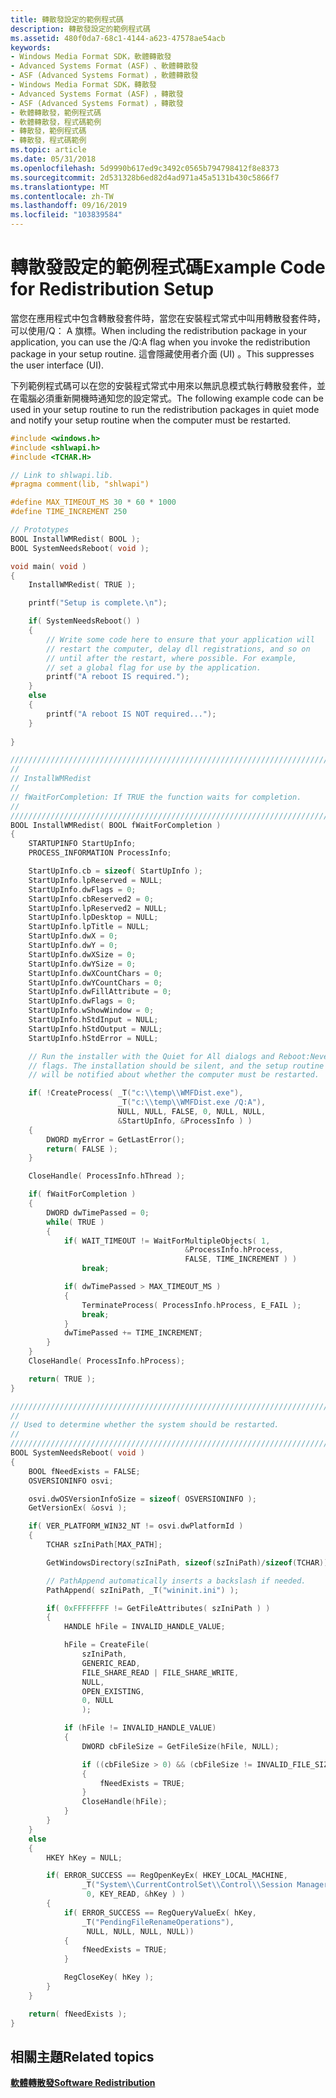 ```yaml
---
title: 轉散發設定的範例程式碼
description: 轉散發設定的範例程式碼
ms.assetid: 480f0da7-68c1-4144-a623-47578ae54acb
keywords:
- Windows Media Format SDK，軟體轉散發
- Advanced Systems Format (ASF) 、軟體轉散發
- ASF (Advanced Systems Format) ，軟體轉散發
- Windows Media Format SDK，轉散發
- Advanced Systems Format (ASF) ，轉散發
- ASF (Advanced Systems Format) ，轉散發
- 軟體轉散發，範例程式碼
- 軟體轉散發，程式碼範例
- 轉散發，範例程式碼
- 轉散發，程式碼範例
ms.topic: article
ms.date: 05/31/2018
ms.openlocfilehash: 5d9990b617ed9c3492c0565b794798412f8e8373
ms.sourcegitcommit: 2d531328b6ed82d4ad971a45a5131b430c5866f7
ms.translationtype: MT
ms.contentlocale: zh-TW
ms.lasthandoff: 09/16/2019
ms.locfileid: "103839584"
---
```

# <a name="example-code-for-redistribution-setup"></a><span data-ttu-id="a3afd-113">轉散發設定的範例程式碼</span><span class="sxs-lookup"><span data-stu-id="a3afd-113">Example Code for Redistribution Setup</span></span>

<span data-ttu-id="a3afd-114">當您在應用程式中包含轉散發套件時，當您在安裝程式常式中叫用轉散發套件時，可以使用/Q： A 旗標。</span><span class="sxs-lookup"><span data-stu-id="a3afd-114">When including the redistribution package in your application, you can use the /Q:A flag when you invoke the redistribution package in your setup routine.</span></span> <span data-ttu-id="a3afd-115">這會隱藏使用者介面 (UI) 。</span><span class="sxs-lookup"><span data-stu-id="a3afd-115">This suppresses the user interface (UI).</span></span>

<span data-ttu-id="a3afd-116">下列範例程式碼可以在您的安裝程式常式中用來以無訊息模式執行轉散發套件，並在電腦必須重新開機時通知您的設定常式。</span><span class="sxs-lookup"><span data-stu-id="a3afd-116">The following example code can be used in your setup routine to run the redistribution packages in quiet mode and notify your setup routine when the computer must be restarted.</span></span>


```C++
#include <windows.h>
#include <shlwapi.h>
#include <TCHAR.H>

// Link to shlwapi.lib.
#pragma comment(lib, "shlwapi")

#define MAX_TIMEOUT_MS 30 * 60 * 1000
#define TIME_INCREMENT 250

// Prototypes
BOOL InstallWMRedist( BOOL );
BOOL SystemNeedsReboot( void );

void main( void )
{
    InstallWMRedist( TRUE );

    printf("Setup is complete.\n");

    if( SystemNeedsReboot() )
    {
        // Write some code here to ensure that your application will 
        // restart the computer, delay dll registrations, and so on 
        // until after the restart, where possible. For example, 
        // set a global flag for use by the application.
        printf("A reboot IS required.");
    }
    else
    {
        printf("A reboot IS NOT required...");
    }
    
}

///////////////////////////////////////////////////////////////////////
// 
// InstallWMRedist
//
// fWaitForCompletion: If TRUE the function waits for completion.
//
///////////////////////////////////////////////////////////////////////
BOOL InstallWMRedist( BOOL fWaitForCompletion )
{
    STARTUPINFO StartUpInfo;
    PROCESS_INFORMATION ProcessInfo;

    StartUpInfo.cb = sizeof( StartUpInfo );
    StartUpInfo.lpReserved = NULL;
    StartUpInfo.dwFlags = 0;
    StartUpInfo.cbReserved2 = 0;
    StartUpInfo.lpReserved2 = NULL; 
    StartUpInfo.lpDesktop = NULL;
    StartUpInfo.lpTitle = NULL;
    StartUpInfo.dwX = 0;
    StartUpInfo.dwY = 0;
    StartUpInfo.dwXSize = 0;
    StartUpInfo.dwYSize = 0;
    StartUpInfo.dwXCountChars = 0;
    StartUpInfo.dwYCountChars = 0;
    StartUpInfo.dwFillAttribute = 0;
    StartUpInfo.dwFlags = 0;
    StartUpInfo.wShowWindow = 0;
    StartUpInfo.hStdInput = NULL;
    StartUpInfo.hStdOutput = NULL;
    StartUpInfo.hStdError = NULL;

    // Run the installer with the Quiet for All dialogs and Reboot:Never 
    // flags. The installation should be silent, and the setup routine  
    // will be notified about whether the computer must be restarted.

    if( !CreateProcess( _T("c:\\temp\\WMFDist.exe"), 
                        _T("c:\\temp\\WMFDist.exe /Q:A"), 
                        NULL, NULL, FALSE, 0, NULL, NULL, 
                        &StartUpInfo, &ProcessInfo ) )
    {
        DWORD myError = GetLastError();
        return( FALSE );
    }

    CloseHandle( ProcessInfo.hThread );

    if( fWaitForCompletion )
    {
        DWORD dwTimePassed = 0;
        while( TRUE )
        {
            if( WAIT_TIMEOUT != WaitForMultipleObjects( 1, 
                                       &ProcessInfo.hProcess, 
                                       FALSE, TIME_INCREMENT ) )
                break;

            if( dwTimePassed > MAX_TIMEOUT_MS )
            {
                TerminateProcess( ProcessInfo.hProcess, E_FAIL );
                break;
            }
            dwTimePassed += TIME_INCREMENT;
        }
    }
    CloseHandle( ProcessInfo.hProcess);

    return( TRUE );
}

///////////////////////////////////////////////////////////////////////
//
// Used to determine whether the system should be restarted.
//
///////////////////////////////////////////////////////////////////////
BOOL SystemNeedsReboot( void )
{
    BOOL fNeedExists = FALSE;
    OSVERSIONINFO osvi;

    osvi.dwOSVersionInfoSize = sizeof( OSVERSIONINFO );
    GetVersionEx( &osvi );

    if( VER_PLATFORM_WIN32_NT != osvi.dwPlatformId )
    {
        TCHAR szIniPath[MAX_PATH];

        GetWindowsDirectory(szIniPath, sizeof(szIniPath)/sizeof(TCHAR));

        // PathAppend automatically inserts a backslash if needed.
        PathAppend( szIniPath, _T("wininit.ini") );

        if( 0xFFFFFFFF != GetFileAttributes( szIniPath ) )
        {
            HANDLE hFile = INVALID_HANDLE_VALUE;

            hFile = CreateFile(
                szIniPath, 
                GENERIC_READ, 
                FILE_SHARE_READ | FILE_SHARE_WRITE, 
                NULL,
                OPEN_EXISTING,
                0, NULL
                );

            if (hFile != INVALID_HANDLE_VALUE)
            {
                DWORD cbFileSize = GetFileSize(hFile, NULL);

                if ((cbFileSize > 0) && (cbFileSize != INVALID_FILE_SIZE))
                {
                    fNeedExists = TRUE;
                }
                CloseHandle(hFile);
            }
        }
    }
    else
    {
        HKEY hKey = NULL;

        if( ERROR_SUCCESS == RegOpenKeyEx( HKEY_LOCAL_MACHINE, 
                _T("System\\CurrentControlSet\\Control\\Session Manager"), 
                 0, KEY_READ, &hKey ) )
        {
            if( ERROR_SUCCESS == RegQueryValueEx( hKey, 
                _T("PendingFileRenameOperations"), 
                 NULL, NULL, NULL, NULL))
            {
                fNeedExists = TRUE;
            }

            RegCloseKey( hKey );
        }
    }

    return( fNeedExists );
}
```



## <a name="related-topics"></a><span data-ttu-id="a3afd-117">相關主題</span><span class="sxs-lookup"><span data-stu-id="a3afd-117">Related topics</span></span>

<dl> <dt>

[<span data-ttu-id="a3afd-118">**軟體轉散發**</span><span class="sxs-lookup"><span data-stu-id="a3afd-118">**Software Redistribution**</span></span>](software-redistribution.md)
</dt> </dl>

 

 





